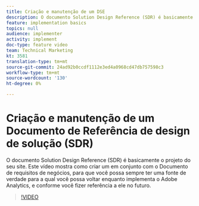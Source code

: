 ```yaml
---
title: Criação e manutenção de um DSE
description: O documento Solution Design Reference (SDR) é basicamente o projeto do seu site. Este vídeo mostra como criar um, em conjunto com o Documento de requisitos de negócios, para que você possa sempre ter uma fonte de verdade para a qual você possa voltar enquanto implementa o Adobe Analytics, e conforme você fizer referência a ele no futuro.
feature: implementation basics
topics: null
audience: implementer
activity: implement
doc-type: feature video
team: Technical Marketing
kt: 3581
translation-type: tm+mt
source-git-commit: 24ad92b0ccdf1112e3ed4a0968cd47db757598c3
workflow-type: tm+mt
source-wordcount: '130'
ht-degree: 0%

---
```



# Criação e manutenção de um Documento de Referência de design de solução (SDR)

O documento Solution Design Reference (SDR) é basicamente o projeto do seu site. Este vídeo mostra como criar um em conjunto com o Documento de requisitos de negócios, para que você possa sempre ter uma fonte de verdade para a qual você possa voltar enquanto implementa o Adobe Analytics, e conforme você fizer referência a ele no futuro.

>[!VIDEO](https://video.tv.adobe.com/v/28754/?quality=12)
